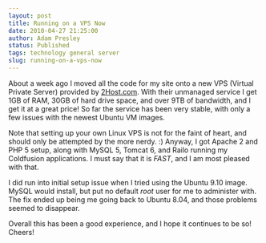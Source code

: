 ```yaml
---
layout: post
title: Running on a VPS Now
date: 2010-04-27 21:25:00
author: Adam Presley
status: Published
tags: technology general server
slug: running-on-a-vps-now
---
```

About a week ago I moved all the code for my site onto a new VPS
(Virtual Private Server) provided by [2Host.com](http://www.2host.com).
With their unmanaged service I get 1GB of RAM, 30GB of hard drive space,
and over 9TB of bandwidth, and I get it at a great price! So far the
service has been very stable, with only a few issues with the newest
Ubuntu VM images.

Note that setting up your own Linux VPS is not for the faint of heart,
and should only be attempted by the more nerdy. :) Anyway, I got Apache
2 and PHP 5 setup, along with MySQL 5, Tomcat 6, and Railo running my
Coldfusion applications. I must say that it is *FAST*, and I am most
pleased with that.

I did run into initial setup issue when I tried using the Ubuntu 9.10
image. MySQL would install, but put no default *root* user for me to
administer with. The fix ended up being me going back to Ubuntu 8.04,
and those problems seemed to disappear.

Overall this has been a good experience, and I hope it continues to be
so! Cheers!
